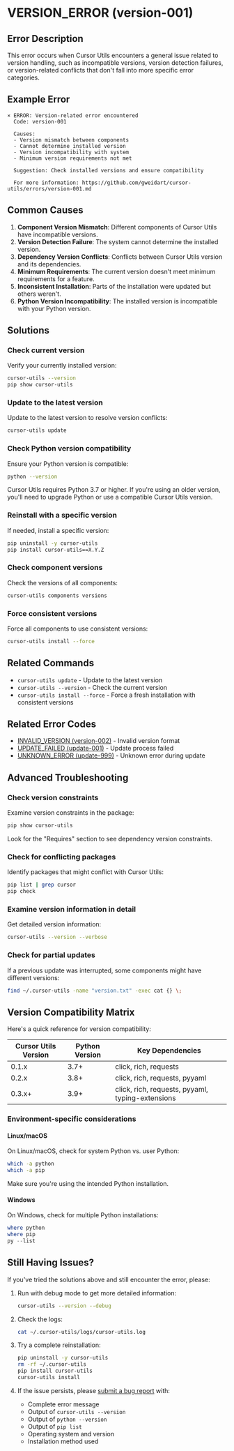 # VERSION_ERROR (version-001)

## Error Description

This error occurs when Cursor Utils encounters a general issue related to version handling, such as incompatible versions, version detection failures, or version-related conflicts that don't fall into more specific error categories.

## Example Error

```
× ERROR: Version-related error encountered
  Code: version-001
  
  Causes:
  - Version mismatch between components
  - Cannot determine installed version
  - Version incompatibility with system
  - Minimum version requirements not met
  
  Suggestion: Check installed versions and ensure compatibility
  
  For more information: https://github.com/gweidart/cursor-utils/errors/version-001.md
```

## Common Causes

1. **Component Version Mismatch**: Different components of Cursor Utils have incompatible versions.
2. **Version Detection Failure**: The system cannot determine the installed version.
3. **Dependency Version Conflicts**: Conflicts between Cursor Utils version and its dependencies.
4. **Minimum Requirements**: The current version doesn't meet minimum requirements for a feature.
5. **Inconsistent Installation**: Parts of the installation were updated but others weren't.
6. **Python Version Incompatibility**: The installed version is incompatible with your Python version.

## Solutions

### Check current version

Verify your currently installed version:

```bash
cursor-utils --version
pip show cursor-utils
```

### Update to the latest version

Update to the latest version to resolve version conflicts:

```bash
cursor-utils update
```

### Check Python version compatibility

Ensure your Python version is compatible:

```bash
python --version
```

Cursor Utils requires Python 3.7 or higher. If you're using an older version, you'll need to upgrade Python or use a compatible Cursor Utils version.

### Reinstall with a specific version

If needed, install a specific version:

```bash
pip uninstall -y cursor-utils
pip install cursor-utils==X.Y.Z
```

### Check component versions

Check the versions of all components:

```bash
cursor-utils components versions
```

### Force consistent versions

Force all components to use consistent versions:

```bash
cursor-utils install --force
```

## Related Commands

- `cursor-utils update` - Update to the latest version
- `cursor-utils --version` - Check the current version
- `cursor-utils install --force` - Force a fresh installation with consistent versions

## Related Error Codes

- [INVALID_VERSION (version-002)](version-002.md) - Invalid version format
- [UPDATE_FAILED (update-001)](update-001.md) - Update process failed
- [UNKNOWN_ERROR (update-999)](update-999.md) - Unknown error during update

## Advanced Troubleshooting

### Check version constraints

Examine version constraints in the package:

```bash
pip show cursor-utils
```

Look for the "Requires" section to see dependency version constraints.

### Check for conflicting packages

Identify packages that might conflict with Cursor Utils:

```bash
pip list | grep cursor
pip check
```

### Examine version information in detail

Get detailed version information:

```bash
cursor-utils --version --verbose
```

### Check for partial updates

If a previous update was interrupted, some components might have different versions:

```bash
find ~/.cursor-utils -name "version.txt" -exec cat {} \;
```

## Version Compatibility Matrix

Here's a quick reference for version compatibility:

| Cursor Utils Version | Python Version | Key Dependencies |
|----------------------|----------------|------------------|
| 0.1.x                | 3.7+           | click, rich, requests |
| 0.2.x                | 3.8+           | click, rich, requests, pyyaml |
| 0.3.x+               | 3.9+           | click, rich, requests, pyyaml, typing-extensions |

### Environment-specific considerations

#### Linux/macOS

On Linux/macOS, check for system Python vs. user Python:

```bash
which -a python
which -a pip
```

Make sure you're using the intended Python installation.

#### Windows

On Windows, check for multiple Python installations:

```powershell
where python
where pip
py --list
```

## Still Having Issues?

If you've tried the solutions above and still encounter the error, please:

1. Run with debug mode to get more detailed information:
   ```bash
   cursor-utils --version --debug
   ```

2. Check the logs:
   ```bash
   cat ~/.cursor-utils/logs/cursor-utils.log
   ```

3. Try a complete reinstallation:
   ```bash
   pip uninstall -y cursor-utils
   rm -rf ~/.cursor-utils
   pip install cursor-utils
   cursor-utils install
   ```

4. If the issue persists, please [submit a bug report](https://github.com/gweidart/cursor-utils/issues) with:
   - Complete error message
   - Output of `cursor-utils --version`
   - Output of `python --version`
   - Output of `pip list`
   - Operating system and version
   - Installation method used 